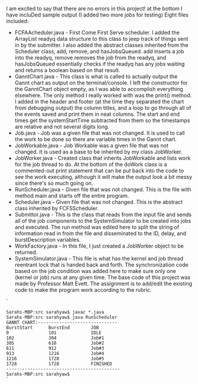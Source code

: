 I am excited to say that there are no errors in this project! at the bottom I have incluDed sample output (I added two more jobs for testing)
Eight files included:
- FCFAAcheduler.java - First Come First Serve scheduler. I added the ArrayList<jobs> readyq data structure to this class to jeep track of things sent in by the submitter. I also added the abstract classes inherited from the Scheduler class, add, remove, and hasJobsQueued. add inserts a job into the readyq, remove removes the job from the readyq, and hasJobsQueued essentially checks if the readyq has any jobs waiting and returns a boolean based on that result.
- GanntChart.java - This class is what is called to actually output the Gannt chart as output on the terminal/console. I left the constructor for the GanntChart object empty, as I was able to accomplish everything elsewhere. The only method I really worked with was the print() method. I added in the header and footer (at the time they separated the chart from debugging output) the column titles, and a loop to go through all of the events saved and print them in neat columns. The start and end times get the systemStartTime subtracted from them so the timestamps are relative and not several digits long.
- Job.java - Job was a given file that was not changed. It is used to call the work to be done so there are variable times in the Gannt chart.
- JobWorkable.java - Job Workable was a given file that was not changed. It is used as a base to be inherited by my class JobWorker.
- JobWorker.java - Created class that inherits JobWorkable and lists work for the job thread to do. At the bottom of the doWork class is a commented-out print statement that can be put back into the code to see the work executing, although it will make the output look a bit messy since there's so much going on.
- RunScheduler.java - Given file that was not changed. This is the file with method main and starts off the entire program.
- Scheduler.java - Given file that was not changed. This is the abstract class inherited by FCFSScheduler.
- Submittor.java - This is the class that reads from the input file and sends all of the job components to the SystemSimulator to be created into jobs and executed. The run method was edited here to split the string of information read in from the file and disseminated to the ID, delay, and burstDescription variables.
- WorkFactory.java - In this file, I just created a JobWorker  object to be returned.
- SystemSimulator.java - This file is what has the kernel and job thread reentrant lock that is handed back and forth. The synchronization code based on the job condition was added here to make sure only one (kernel or job) runs at any given time.
The base code of this project was made by Professor Matt Evett. The assignment is to add/edit the existing code to make the program work according to the rubric.

`

    Sarahs-MBP:src sarahyaw$ javac *.java
    Sarahs-MBP:src sarahyaw$ java RunScheduler
    GANNT CHART:------------------------------
    BurstStart      BurstEnd        JOB 
    0               101             IDLE
    102             304             Job#1
    305             610             Job#2
    611             912             Job#3
    913             1216            Job#4
    1216            1728            Job#5
    1728            1728            FINISHED
    -------------------------------------------
    Sarahs-MBP:src sarahyaw$ 
    `

